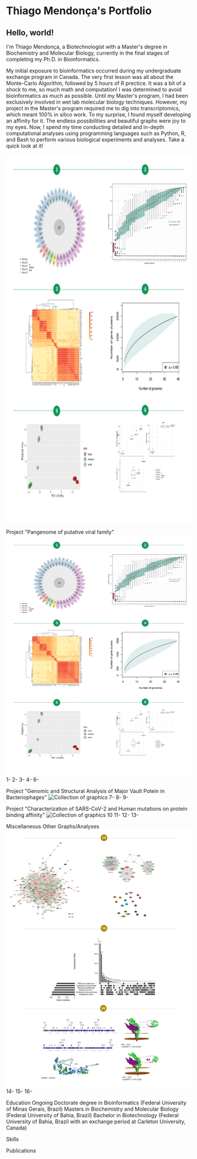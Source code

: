 # Thiago Mendonça's Portfolio

## Hello, world!

I'm Thiago Mendonça, a Biotechnologist with a Master's degree in Biochemistry and Molecular Biology, currently in the final stages of completing my Ph.D. in Bioinformatics.

My initial exposure to bioinformatics occurred during my undergraduate exchange program in Canada. The very first lesson was all about the Monte-Carlo Algorithm, followed by 5 hours of R prectice. It was a bit of a shock to me, so much math and computation! I was determined to avoid bioinformatics as much as possible. Until my Master's program, I had been exclusively involved in wet lab molecular biology techniques. However, my project in the Master's program required me to dig into transcriptomics, which meant 100% in silico work. To my surprise, I found myself developing an affinity for it. The endless possibilities and beautiful graphs were joy to my eyes. Now, I spend my time conducting detailed and in-depth computational analyses using programming languages such as Python, R, and Bash to perform various biological experiments and analyses. Take a quick look at it!

<p align="center">
  <img width="1160" height="1000" src="/assets/images/1.svg">
</p>

Project "Pangenome of putative viral family"
![Collection of graphics](/assets/images/1.svg)
1-
2-
3-
4-
6-

Project "Genomic and Structural Analysis of Major Vault Potein in Bacteriophages"
![Collection of graphics](/assets/images/2.svg)
7-
8-
9-

Project "Characterization of SARS-CoV-2 and Human mutations on protein binding affinity"
![Collection of graphics](/assets/images/3.svg)
10
11-
12-
13-

Miscellaneous
Other Graphs/Analyses
![Collection of graphics](/assets/images/4.svg)
14-
15-
16-

Education
Ongoing Doctorate degree in Bioinformatics (Federal University of Minas Gerais, Brazil)
Masters in Biochemistry and Molecular Biology (Federal University of Bahia, Brazil)
Bachelor in Biotechnology (Federal University of Bahia, Brazil with an exchange period at Carleton University, Canada)

Skills

Publications
